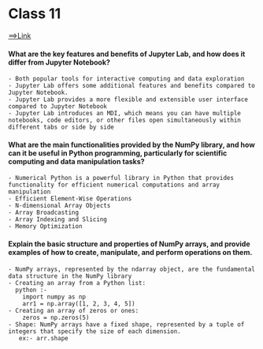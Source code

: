 # Class 11

[==>Link](./class11.md)

#### What are the key features and benefits of Jupyter Lab, and how does it differ from Jupyter Notebook?
    - Both popular tools for interactive computing and data exploration
    - Jupyter Lab offers some additional features and benefits compared to Jupyter Notebook.
    - Jupyter Lab provides a more flexible and extensible user interface compared to Jupyter Notebook
    - Jupyter Lab introduces an MDI, which means you can have multiple notebooks, code editors, or other files open simultaneously within different tabs or side by side

    
#### What are the main functionalities provided by the NumPy library, and how can it be useful in Python programming, particularly for scientific computing and data manipulation tasks?
    - Numerical Python is a powerful library in Python that provides functionality for efficient numerical computations and array manipulation 
    - Efficient Element-Wise Operations
    - N-dimensional Array Objects
    - Array Broadcasting
    - Array Indexing and Slicing
    - Memory Optimization

#### Explain the basic structure and properties of NumPy arrays, and provide examples of how to create, manipulate, and perform operations on them.
    - NumPy arrays, represented by the ndarray object, are the fundamental data structure in the NumPy library
    - Creating an array from a Python list:
      python :- 
        import numpy as np
        arr1 = np.array([1, 2, 3, 4, 5])
    - Creating an array of zeros or ones:
        zeros = np.zeros(5)    
    - Shape: NumPy arrays have a fixed shape, represented by a tuple of integers that specify the size of each dimension.
       ex:- arr.shape